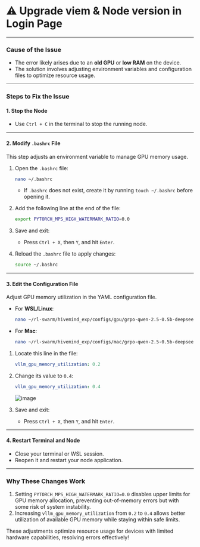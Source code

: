 # ⚠️ Upgrade viem & Node version in Login Page

---

### **Cause of the Issue**
- The error likely arises due to an **old GPU** or **low RAM** on the device.
- The solution involves adjusting environment variables and configuration files to optimize resource usage.

---

### **Steps to Fix the Issue**

#### **1. Stop the Node**
- Use `Ctrl + C` in the terminal to stop the running node.

---

#### **2. Modify `.bashrc` File**
This step adjusts an environment variable to manage GPU memory usage.

1. Open the `.bashrc` file:
   ```bash
   nano ~/.bashrc
   ```
   - If `.bashrc` does not exist, create it by running `touch ~/.bashrc` before opening it.

2. Add the following line at the end of the file:
   ```bash
   export PYTORCH_MPS_HIGH_WATERMARK_RATIO=0.0
   ```

3. Save and exit:
   - Press `Ctrl + X`, then `Y`, and hit `Enter`.

4. Reload the `.bashrc` file to apply changes:
   ```bash
   source ~/.bashrc
   ```

---

#### **3. Edit the Configuration File**
Adjust GPU memory utilization in the YAML configuration file.

- For **WSL/Linux**:
  ```bash
  nano ~/rl-swarm/hivemind_exp/configs/gpu/grpo-qwen-2.5-0.5b-deepseek-r1.yaml
  ```

- For **Mac**:
  ```bash
  nano ~/rl-swarm/hivemind_exp/configs/mac/grpo-qwen-2.5-0.5b-deepseek-r1.yaml
  ```

1. Locate this line in the file:
   ```yaml
   vllm_gpu_memory_utilization: 0.2
   ```

2. Change its value to `0.4`:
   ```yaml
   vllm_gpu_memory_utilization: 0.4
   ```
   ![image](https://github.com/user-attachments/assets/59c40535-1231-4c4a-a8b3-393e0c975032)


3. Save and exit:
   - Press `Ctrl + X`, then `Y`, and hit `Enter`.

---

#### **4. Restart Terminal and Node**
- Close your terminal or WSL session.
- Reopen it and restart your node application.

---

### **Why These Changes Work**
1. Setting `PYTORCH_MPS_HIGH_WATERMARK_RATIO=0.0` disables upper limits for GPU memory allocation, preventing out-of-memory errors but with some risk of system instability.
2. Increasing `vllm_gpu_memory_utilization` from `0.2` to `0.4` allows better utilization of available GPU memory while staying within safe limits.

These adjustments optimize resource usage for devices with limited hardware capabilities, resolving errors effectively!
